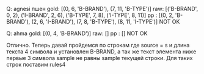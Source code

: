 Q: agnesi пшен
gold: [(0, 6, 'B-BRAND'), (7, 11, 'B-TYPE')]
raw: [('B-BRAND', 0, 2), ('I-BRAND', 2, 6), ('B-TYPE', 7, 8), ('I-TYPE', 8, 11)]
pp : [(0, 2, 'B-BRAND'), (2, 6, 'I-BRAND'), (7, 8, 'B-TYPE'), (8, 11, 'I-TYPE')]
NOT OK

Q: ahma
gold: [(0, 4, 'B-BRAND')]
raw: []
pp : []
NOT OK

Отлично. Теперь давай пройдемся по строкам где source = s и длина текста 4 символа и установлен B-BRAND, а так же текст элемента ниже первые 3 символа sample не равны sample текущей строки. Для таких строк поставим rules4